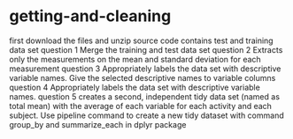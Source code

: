 # getting-and-cleaning
first download the files and unzip
source code contains test and training data set
question 1 
Merge the training and test data set
question 2
Extracts only the measurements on the mean and standard deviation for each measurement
question 3
Appropriately labels the data set with descriptive variable names. Give the selected descriptive names to variable columns
question 4
Appropriately labels the data set with descriptive variable names.
question 5
creates a second, independent tidy data set (named as total mean) with the average of each variable for each activity and each subject. Use pipeline command to create a new tidy dataset with command group_by and summarize_each in dplyr package

